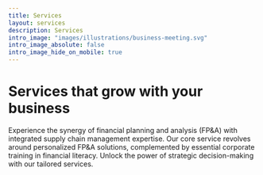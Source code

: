```yaml
---
title: Services
layout: services
description: Services
intro_image: "images/illustrations/business-meeting.svg"
intro_image_absolute: false
intro_image_hide_on_mobile: true
---
```


# Services that grow with your business

Experience the synergy of financial planning and analysis (FP&A) with integrated supply chain management expertise. Our core service revolves around personalized FP&A solutions, complemented by essential corporate training in financial literacy. Unlock the power of strategic decision-making with our tailored services.